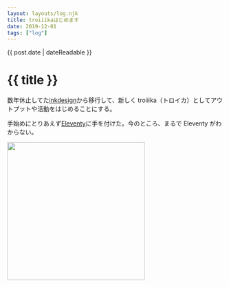 ```yaml
---
layout: layouts/log.njk
title: troiiikaはじめます
date: 2019-12-01
tags: ["log"]
---
```


<time datetime="{{ post.date | dateIso }}">{{ post.date | dateReadable }}</time>

# {{ title }}

数年休止してた[inkdesign](http://inkdesign.jp/)から移行して、新しく troiiika（トロイカ）としてアウトプットや活動をはじめることにする。

手始めにとりあえず[Eleventy](https://www.11ty.io/)に手を付けた。今のところ、まるで Eleventy がわからない。

<img src="/assets/img/the-first-day.png" width="320">

